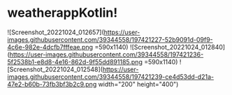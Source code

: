 # weatherappKotlin!
![Screenshot_20221024_012657](https://user-images.githubusercontent.com/39344558/197421227-52b9091d-09f9-4c6e-982e-4dcfb7fffeae.png =590x1140)
![Screenshot_20221024_012840](https://user-images.githubusercontent.com/39344558/197421236-5f2538b1-e8d8-4e16-862d-9f55dd891185.png =590x1140)
![Screenshot_20221024_012548](https://user-images.githubusercontent.com/39344558/197421239-ce4d53dd-d21a-47e2-b60b-73fb3bf3b2c9.png width="200" height="400")
